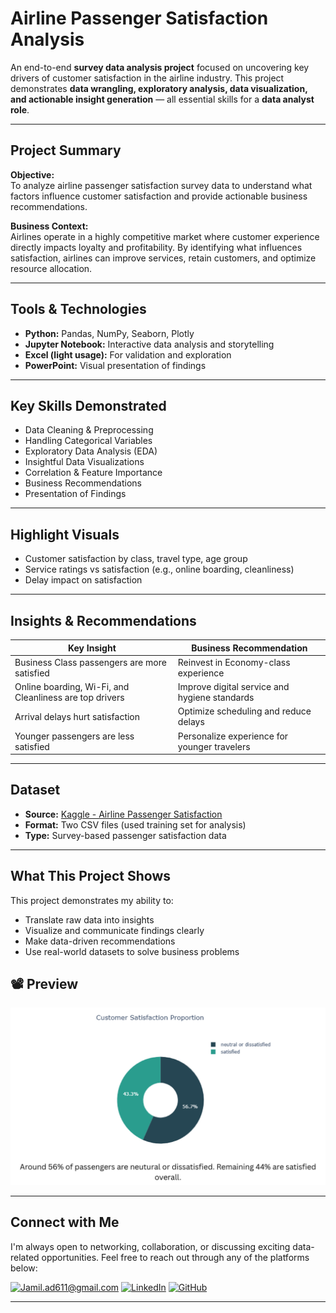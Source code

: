# Airline Passenger Satisfaction Analysis

An end-to-end **survey data analysis project** focused on uncovering key drivers of customer satisfaction in the airline industry. This project demonstrates **data wrangling, exploratory analysis, data visualization, and actionable insight generation** — all essential skills for a **data analyst role**.

---

## Project Summary

**Objective:**  
To analyze airline passenger satisfaction survey data to understand what factors influence customer satisfaction and provide actionable business recommendations.

**Business Context:**  
Airlines operate in a highly competitive market where customer experience directly impacts loyalty and profitability. By identifying what influences satisfaction, airlines can improve services, retain customers, and optimize resource allocation.

---

## Tools & Technologies

- **Python:** Pandas, NumPy, Seaborn, Plotly  
- **Jupyter Notebook:** Interactive data analysis and storytelling  
- **Excel (light usage):** For validation and exploration  
- **PowerPoint:** Visual presentation of findings

---

## Key Skills Demonstrated

-  Data Cleaning & Preprocessing  
-  Handling Categorical Variables  
-  Exploratory Data Analysis (EDA)  
-  Insightful Data Visualizations  
-  Correlation & Feature Importance  
-  Business Recommendations  
-  Presentation of Findings  

---

##  Highlight Visuals

- Customer satisfaction by class, travel type, age group
- Service ratings vs satisfaction (e.g., online boarding, cleanliness)
- Delay impact on satisfaction

---

## Insights & Recommendations

| Key Insight | Business Recommendation |
|-------------|--------------------------|
| Business Class passengers are more satisfied | Reinvest in Economy-class experience |
| Online boarding, Wi-Fi, and Cleanliness are top drivers | Improve digital service and hygiene standards |
| Arrival delays hurt satisfaction | Optimize scheduling and reduce delays |
| Younger passengers are less satisfied | Personalize experience for younger travelers |

---

## Dataset

- **Source:** [Kaggle - Airline Passenger Satisfaction](https://www.kaggle.com/datasets/teejmahal20/airline-passenger-satisfaction)  
- **Format:** Two CSV files (used training set for analysis)  
- **Type:** Survey-based passenger satisfaction data

---

## What This Project Shows

This project demonstrates my ability to:
- Translate raw data into insights
- Visualize and communicate findings clearly
- Make data-driven recommendations
- Use real-world datasets to solve business problems

## 📽️ Preview

![Project Preview](Visualization%20Images/Customer%20Satisfaction%20Proportion.jpg)

---

## Connect with Me

I'm always open to networking, collaboration, or discussing exciting data-related opportunities. Feel free to reach out through any of the platforms below:

[![Jamil.ad611@gmail.com](https://img.shields.io/badge/Email-D14836?style=flat&logo=gmail&logoColor=white)](mailto:Jamil.ad611@gmail.com)
[![LinkedIn](https://img.shields.io/badge/LinkedIn-0A66C2?style=flat&logo=linkedin&logoColor=white)](https://www.linkedin.com/in/jamil611)
[![GitHub](https://img.shields.io/badge/GitHub-100000?style=flat&logo=github&logoColor=white)](https://github.com/Jamil611)

---